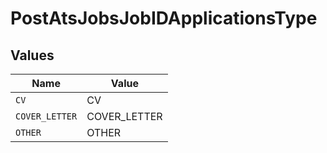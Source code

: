 # PostAtsJobsJobIDApplicationsType


## Values

| Name           | Value          |
| -------------- | -------------- |
| `CV`           | CV             |
| `COVER_LETTER` | COVER_LETTER   |
| `OTHER`        | OTHER          |